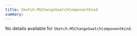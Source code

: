 ```yaml
---
title: Sketch.MSChangeSwatchComponentKind
summary:
---
```


No details available for `Sketch.MSChangeSwatchComponentKind`.
